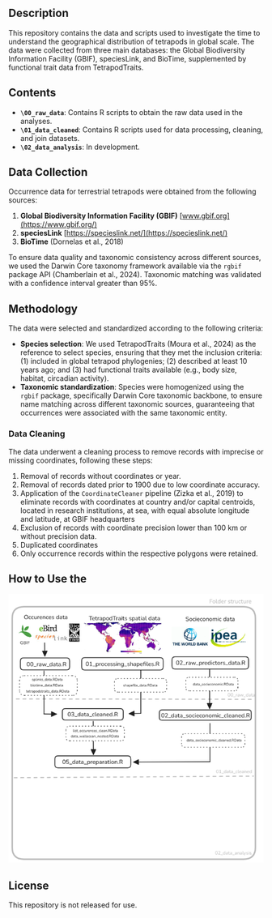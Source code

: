 ## Description
This repository contains the data and scripts used to investigate the time to understand the geographical distribution of tetrapods in global scale. The data were collected from three main databases: the Global Biodiversity Information Facility (GBIF), speciesLink, and BioTime, supplemented by functional trait data from TetrapodTraits.

## Contents
- **`\00_raw_data`**: Contains R scripts to obtain the raw data used in the analyses.
- **`\01_data_cleaned`**: Contains R scripts used for data processing, cleaning, and join datasets.
- **`\02_data_analysis`**: In development.

## Data Collection
Occurrence data for terrestrial tetrapods were obtained from the following sources:
1. **Global Biodiversity Information Facility (GBIF)** [www.gbif.org](https://www.gbif.org/)
2. **speciesLink** [https://specieslink.net/](https://specieslink.net/)
3. **BioTime** (Dornelas et al., 2018)

To ensure data quality and taxonomic consistency across different sources, we used the Darwin Core taxonomy framework available via the `rgbif` package API (Chamberlain et al., 2024). Taxonomic matching was validated with a confidence interval greater than 95%.

## Methodology
The data were selected and standardized according to the following criteria:
- **Species selection**: We used TetrapodTraits (Moura et al., 2024) as the reference to select species, ensuring that they met the inclusion criteria: (1) included in global tetrapod phylogenies; (2) described at least 10 years ago; and (3) had functional traits available (e.g., body size, habitat, circadian activity).
- **Taxonomic standardization**: Species were homogenized using the `rgbif` package, specifically Darwin Core taxonomic backbone, to ensure name matching across different taxonomic sources, guaranteeing that occurrences were associated with the same taxonomic entity.
  
### Data Cleaning
The data underwent a cleaning process to remove records with imprecise or missing coordinates, following these steps:
1. Removal of records without coordinates or year.
2. Removal of records dated prior to 1900 due to low coordinate accuracy.
3. Application of the `CoordinateCleaner` pipeline (Zizka et al., 2019) to eliminate records with coordinates at country and/or capital centroids, located in research institutions, at sea, with equal absolute longitude and latitude, at GBIF headquarters
4. Exclusion of records with coordinate precision lower than 100 km or without precision data.
5. Duplicated coordinates
6. Only occurrence records within the respective polygons were retained.

## How to Use the 
![](Figures/visual_workflow.png)

## License
This repository is not released for use. 
